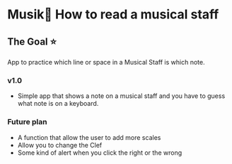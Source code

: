 # Musik🎵 How to read a musical staff

## The Goal ⭐
App to practice which line or space in a Musical Staff is which note.

### v1.0
- Simple app that shows a note on a musical staff and you have to guess what note is on a keyboard.

### Future plan
- A function that allow the user to add more scales
- Allow you to change the Clef
- Some kind of alert when you click the right or the wrong 
